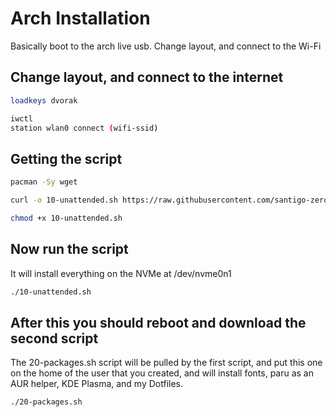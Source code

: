 # Arch Installation

Basically boot to the arch live usb. Change layout, and connect to the Wi-Fi

## Change layout, and connect to the internet

``` bash
loadkeys dvorak
```

``` bash
iwctl
station wlan0 connect (wifi-ssid)
```

## Getting the script

``` bash
pacman -Sy wget
```

``` bash
curl -o 10-unattended.sh https://raw.githubusercontent.com/santigo-zero/csjarchlinux/master/10-unattended.sh
```

``` bash
chmod +x 10-unattended.sh
```

## Now run the script
It will install everything on the NVMe at /dev/nvme0n1
``` bash
./10-unattended.sh
```

## After this you should reboot and download the second script
The 20-packages.sh script will be pulled by the first script, and put this one on the home of the user that you created, and
will install fonts, paru as an AUR helper, KDE Plasma, and my Dotfiles.
``` bash
./20-packages.sh
```
